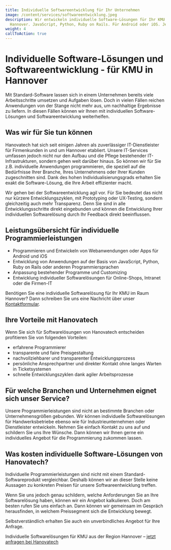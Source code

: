 ```yaml
---
title: Individuelle Softwareentwicklung für Ihr Unternehmen
image: /content/services/softwareentwicklung.jpeg
description: Wir entwickeln individuelle Software-Lösungen für Ihr KMU in
  Hannover. JavaScript, Python, Ruby on Rails. Für Android oder iOS. Jetzt anfragen.
weight: 4
callToAction: true
---
```


# Individuelle Software-Lösungen und Software&shy;entwicklung - für KMU in Hannover

Mit Standard-Software lassen sich in einem Unternehmen bereits viele Arbeitsschritte umsetzen und Aufgaben lösen. Doch in vielen Fällen reichen Anwendungen von der Stange nicht mehr aus, um nachhaltige Ergebnisse zu liefern. In diesen Fällen können wir Ihnen mit individuellen Software-Lösungen und Softwareentwicklung weiterhelfen.

## Was wir für Sie tun können

Hanovatech hat sich seit einigen Jahren als zuverlässiger IT-Dienstleister für Firmenkunden in und um Hannover etabliert. Unsere IT-Services umfassen jedoch nicht nur den Aufbau und die Pflege bestehender IT-Infrastrukturen, sondern gehen weit darüber hinaus. So können wir für Sie z.B. individuelle Anwendungen programmieren, die speziell auf die Bedürfnisse Ihrer Branche, Ihres Unternehmens oder Ihrer Kunden zugeschnitten sind. Dank des hohen Individualisierungsgrads erhalten Sie exakt die Software-Lösung, die Ihre Arbeit effizienter macht.

Wir gehen bei der Softwareentwicklung agil vor. Für Sie bedeutet das nicht nur kürzere Entwicklungszyklen, mit Prototyping oder UX-Testing, sondern gleichzeitig auch mehr Transparenz. Denn Sie sind in alle Entwicklungsschritte direkt eingebunden und können die Entwicklung Ihrer individuellen Softwarelösung durch Ihr Feedback direkt beeinflussen.

## Leistungsübersicht für individuelle Programmierleistungen

- Programmieren und Entwickeln von Webanwendungen oder Apps für Android und iOS
- Entwicklung von Anwendungen auf der Basis von JavaScript, Python, Ruby on Rails oder anderen Programmiersprachen
- Anpassung bestehender Programme und Customizing
- Entwicklung individueller Softwarelösungen für Online-Shops, Intranet oder die Firmen-IT

Benötigen Sie eine individuelle Softwarelösung für Ihr KMU im Raum Hannover? Dann schreiben Sie uns eine Nachricht über unser [Kontaktformular](/kontakt).

## Ihre Vorteile mit Hanovatech

Wenn Sie sich für Softwarelösungen von Hanovatech entscheiden profitieren Sie von folgenden Vorteilen:

- erfahrene Programmierer
- transparente und faire Preisgestaltung
- nachvollziehbarer und transparenter Entwicklungsprozess
- persönliche Ansprechpartner und direkter Kontakt ohne langes Warten in Ticketsystemen
- schnelle Entwicklungszyklen dank agiler Arbeitsprozesse

## Für welche Branchen und Unternehmen eignet sich unser Service?

Unsere Programmierleistungen sind nicht an bestimmte Branchen oder Unternehmensgrößen gebunden. Wir können individuelle Softwarelösungen für Handwerksbetriebe ebenso wie für Industrieunternehmen oder Dienstleister entwickeln. Nehmen Sie einfach Kontakt zu uns auf und schildern Sie uns Ihre Wünsche. Dann können wir Ihnen gerne ein individuelles Angebot für die Programmierung zukommen lassen.

## Was kosten individuelle Software-Lösungen von Hanovatech?

Individuelle Programmierleistungen sind nicht mit einem Standard-Softwareprodukt vergleichbar. Deshalb können wir an dieser Stelle keine Aussagen zu konkreten Preisen für unsere Softwareentwicklung treffen.

Wenn Sie uns jedoch genau schildern, welche Anforderungen Sie an Ihre Softwarelösung haben, können wir ein Angebot kalkulieren. Doch am besten rufen Sie uns einfach an. Dann können wir gemeinsam im Gespräch herausfinden, in welchem Preissegment sich die Entwicklung bewegt.

Selbstverständlich erhalten Sie auch ein unverbindliches Angebot für Ihre Anfrage.

Individuelle Softwarelösungen für KMU aus der Region Hannover – [jetzt anfragen bei Hanovatech](/kontakt)